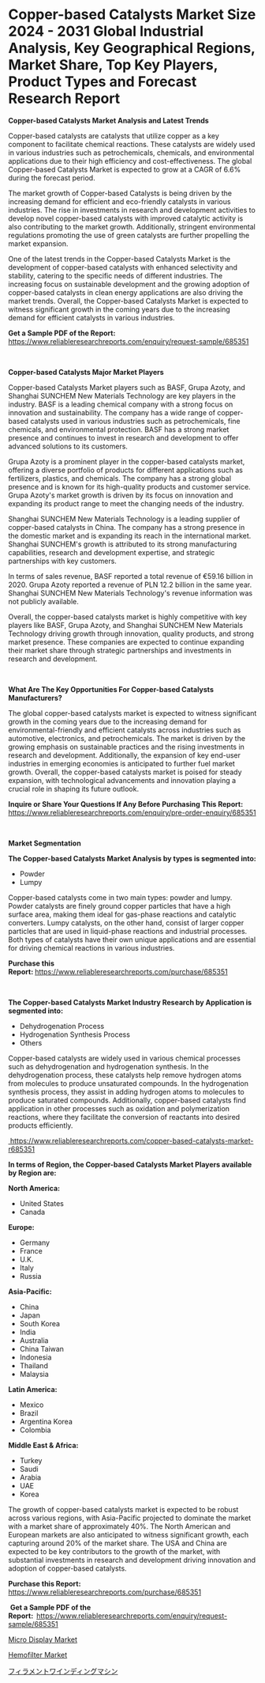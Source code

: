 <p><h1>Copper-based Catalysts Market Size 2024 - 2031 Global Industrial Analysis, Key Geographical Regions, Market Share, Top Key Players, Product Types and Forecast Research Report</h1></p><p><strong>Copper-based Catalysts Market Analysis and Latest Trends</strong></p>
<p><p>Copper-based catalysts are catalysts that utilize copper as a key component to facilitate chemical reactions. These catalysts are widely used in various industries such as petrochemicals, chemicals, and environmental applications due to their high efficiency and cost-effectiveness. The global Copper-based Catalysts Market is expected to grow at a CAGR of 6.6% during the forecast period.</p><p>The market growth of Copper-based Catalysts is being driven by the increasing demand for efficient and eco-friendly catalysts in various industries. The rise in investments in research and development activities to develop novel copper-based catalysts with improved catalytic activity is also contributing to the market growth. Additionally, stringent environmental regulations promoting the use of green catalysts are further propelling the market expansion.</p><p>One of the latest trends in the Copper-based Catalysts Market is the development of copper-based catalysts with enhanced selectivity and stability, catering to the specific needs of different industries. The increasing focus on sustainable development and the growing adoption of copper-based catalysts in clean energy applications are also driving the market trends. Overall, the Copper-based Catalysts Market is expected to witness significant growth in the coming years due to the increasing demand for efficient catalysts in various industries.</p></p>
<p><strong>Get a Sample PDF of the Report:&nbsp;</strong> <a href="https://www.reliableresearchreports.com/enquiry/request-sample/685351">https://www.reliableresearchreports.com/enquiry/request-sample/685351</a></p>
<p>&nbsp;</p>
<p><strong>Copper-based Catalysts Major Market Players</strong></p>
<p><p>Copper-based Catalysts Market players such as BASF, Grupa Azoty, and Shanghai SUNCHEM New Materials Technology are key players in the industry. BASF is a leading chemical company with a strong focus on innovation and sustainability. The company has a wide range of copper-based catalysts used in various industries such as petrochemicals, fine chemicals, and environmental protection. BASF has a strong market presence and continues to invest in research and development to offer advanced solutions to its customers.</p><p>Grupa Azoty is a prominent player in the copper-based catalysts market, offering a diverse portfolio of products for different applications such as fertilizers, plastics, and chemicals. The company has a strong global presence and is known for its high-quality products and customer service. Grupa Azoty's market growth is driven by its focus on innovation and expanding its product range to meet the changing needs of the industry.</p><p>Shanghai SUNCHEM New Materials Technology is a leading supplier of copper-based catalysts in China. The company has a strong presence in the domestic market and is expanding its reach in the international market. Shanghai SUNCHEM's growth is attributed to its strong manufacturing capabilities, research and development expertise, and strategic partnerships with key customers.</p><p>In terms of sales revenue, BASF reported a total revenue of €59.16 billion in 2020. Grupa Azoty reported a revenue of PLN 12.2 billion in the same year. Shanghai SUNCHEM New Materials Technology's revenue information was not publicly available.</p><p>Overall, the copper-based catalysts market is highly competitive with key players like BASF, Grupa Azoty, and Shanghai SUNCHEM New Materials Technology driving growth through innovation, quality products, and strong market presence. These companies are expected to continue expanding their market share through strategic partnerships and investments in research and development.</p></p>
<p>&nbsp;</p>
<p><strong>What Are The Key Opportunities For Copper-based Catalysts Manufacturers?</strong></p>
<p><p>The global copper-based catalysts market is expected to witness significant growth in the coming years due to the increasing demand for environmental-friendly and efficient catalysts across industries such as automotive, electronics, and petrochemicals. The market is driven by the growing emphasis on sustainable practices and the rising investments in research and development. Additionally, the expansion of key end-user industries in emerging economies is anticipated to further fuel market growth. Overall, the copper-based catalysts market is poised for steady expansion, with technological advancements and innovation playing a crucial role in shaping its future outlook.</p></p>
<p><strong>Inquire or Share Your Questions If Any Before Purchasing This Report:</strong> <a href="https://www.reliableresearchreports.com/enquiry/pre-order-enquiry/685351">https://www.reliableresearchreports.com/enquiry/pre-order-enquiry/685351</a></p>
<p>&nbsp;</p>
<p><strong>Market Segmentation</strong></p>
<p><strong>The Copper-based Catalysts Market Analysis by types is segmented into:</strong></p>
<p><ul><li>Powder</li><li>Lumpy</li></ul></p>
<p><p>Copper-based catalysts come in two main types: powder and lumpy. Powder catalysts are finely ground copper particles that have a high surface area, making them ideal for gas-phase reactions and catalytic converters. Lumpy catalysts, on the other hand, consist of larger copper particles that are used in liquid-phase reactions and industrial processes. Both types of catalysts have their own unique applications and are essential for driving chemical reactions in various industries.</p></p>
<p><strong>Purchase this Report:&nbsp;</strong><a href="https://www.reliableresearchreports.com/purchase/685351">https://www.reliableresearchreports.com/purchase/685351</a></p>
<p>&nbsp;</p>
<p><strong>The Copper-based Catalysts Market Industry Research by Application is segmented into:</strong></p>
<p><ul><li>Dehydrogenation Process</li><li>Hydrogenation Synthesis Process</li><li>Others</li></ul></p>
<p><p>Copper-based catalysts are widely used in various chemical processes such as dehydrogenation and hydrogenation synthesis. In the dehydrogenation process, these catalysts help remove hydrogen atoms from molecules to produce unsaturated compounds. In the hydrogenation synthesis process, they assist in adding hydrogen atoms to molecules to produce saturated compounds. Additionally, copper-based catalysts find application in other processes such as oxidation and polymerization reactions, where they facilitate the conversion of reactants into desired products efficiently.</p></p>
<p><a href="https://www.reliableresearchreports.com/copper-based-catalysts-market-r685351">&nbsp;https://www.reliableresearchreports.com/copper-based-catalysts-market-r685351</a></p>
<p><strong>In terms of Region, the Copper-based Catalysts Market Players available by Region are:</strong></p>
<p>
    <p> <strong> North America: </strong>
        <ul>
            <li>United States</li>
            <li>Canada</li>
        </ul>
        </p> 
    <p> <strong> Europe: </strong>
        <ul>
            <li>Germany</li>
            <li>France</li>
            <li>U.K.</li>
            <li>Italy</li>
            <li>Russia</li>
        </ul>
        </p> 
    <p> <strong> Asia-Pacific: </strong>
        <ul>
            <li>China</li>
            <li>Japan</li>
            <li>South Korea</li>
            <li>India</li>
            <li>Australia</li>
            <li>China Taiwan</li>
            <li>Indonesia</li>
            <li>Thailand</li>
            <li>Malaysia</li>
        </ul>
        </p> 
    <p> <strong> Latin America: </strong>
        <ul>
            <li>Mexico</li>
            <li>Brazil</li>
            <li>Argentina Korea</li>
            <li>Colombia</li>
        </ul>
        </p> 
    <p> <strong> Middle East & Africa: </strong>
        <ul>
            <li>Turkey</li>
            <li>Saudi</li>
            <li>Arabia</li>
            <li>UAE</li>
            <li>Korea</li>
        </ul>
    </p>
    </p>
<p><p>The growth of copper-based catalysts market is expected to be robust across various regions, with Asia-Pacific projected to dominate the market with a market share of approximately 40%. The North American and European markets are also anticipated to witness significant growth, each capturing around 20% of the market share. The USA and China are expected to be key contributors to the growth of the market, with substantial investments in research and development driving innovation and adoption of copper-based catalysts.</p></p>
<p><strong>Purchase this Report: </strong><a href="https://www.reliableresearchreports.com/purchase/685351">https://www.reliableresearchreports.com/purchase/685351</a></p>
<p>&nbsp;<strong>Get a Sample PDF of the Report:&nbsp;&nbsp;</strong><a href="https://www.reliableresearchreports.com/enquiry/request-sample/685351">https://www.reliableresearchreports.com/enquiry/request-sample/685351</a></p>
<p><strong></strong></p>
<p><p><a href="https://www.linkedin.com/pulse/micro-display-market-trends-analysis-forecasted-period-2024-2031-lyroc">Micro Display Market</a></p><p><a href="https://www.linkedin.com/pulse/hemofilter-market-outlook-industry-overview-forecast-2024-2031-wdtyf">Hemofilter Market</a></p><p><a href="https://github.com/roulaayoub-saad/Market-Research-Report-List-1/blob/main/119437865211.md">フィラメントワインディングマシン</a></p></p>